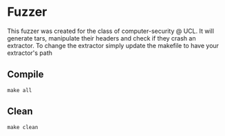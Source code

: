 # Fuzzer

This fuzzer was created for the class of computer-security @ UCL.
It will generate tars, manipulate their headers and check if they crash an extractor.
To change the extractor simply update the makefile to have your extractor's path

## Compile
```
make all
```
## Clean
```
make clean
```
